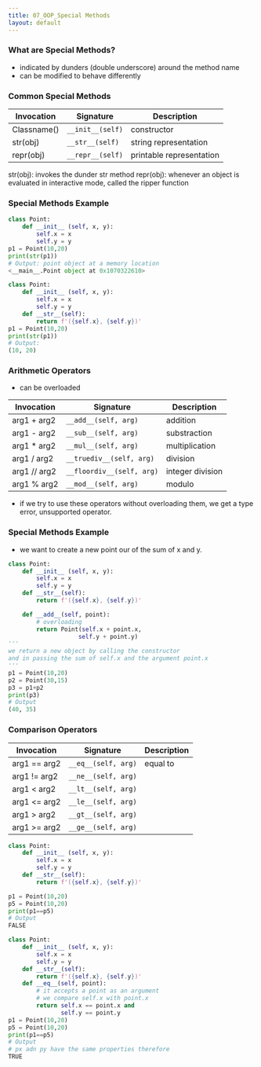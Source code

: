 ```yaml
---
title: 07_OOP_Special Methods
layout: default
---
```


### What are Special Methods?

- indicated by dunders (double underscore) around the method name
- can be modified to behave differently

### Common Special Methods

| **Invocation** | **Signature** | **Description** |
|----------|----------|----------|
| Classname() | `__init__(self)` | constructor | 
| str(obj) | `__str__(self)` | string representation | 
| repr(obj) | `__repr__(self)` | printable representation | 

str(obj): invokes the dunder str method
repr(obj): whenever an object is evaluated in interactive mode, called the ripper function

### Special Methods Example

```python
class Point:
    def __init__ (self, x, y):
        self.x = x
        self.y = y
p1 = Point(10,20)
print(str(p1))
# Output: point object at a memory location
<__main__.Point object at 0x1070322610>
```

```python
class Point:
    def __init__ (self, x, y):
        self.x = x
        self.y = y
    def __str__(self):
        return f'({self.x}, {self.y})'
p1 = Point(10,20)
print(str(p1))
# Output: 
(10, 20)
```

### Arithmetic Operators

- can be overloaded

| **Invocation** | **Signature** | **Description** |
|----------|----------|----------|
| arg1 + arg2 | `__add__(self, arg)` | addition |
| arg1 - arg2 | `__sub__(self, arg)` | substraction |
| arg1 * arg2 | `__mul__(self, arg)` | multiplication |
| arg1 / arg2 | `__truediv__(self, arg)` | division |
| arg1 // arg2 | `__floordiv__(self, arg)` | integer division |
| arg1 % arg2 | `__mod__(self, arg)` | modulo |

- if we try to use these operators without overloading them, we get a type error, unsupported operator.

### Special Methods Example

- we want to create a new point our of the sum of x and y.
  
```python
class Point:
    def __init__ (self, x, y):
        self.x = x
        self.y = y
    def __str__(self):
        return f'({self.x}, {self.y})'

    def __add__(self, point):
        # overloading
        return Point(self.x + point.x, 
                    self.y + point.y)
'''
we return a new object by calling the constructor
and in passing the sum of self.x and the argument point.x
'''
p1 = Point(10,20)
p2 = Point(30,15)
p3 = p1+p2
print(p3)
# Output  
(40, 35)
```

### Comparison Operators

| **Invocation** | **Signature** | **Description** |
|----------|----------|----------|
| arg1 == arg2 | `__eq__(self, arg)` | equal to |
| arg1 != arg2 | `__ne__(self, arg)` |          |
| arg1 < arg2 | `__lt__(self, arg)` |          |
| arg1 <= arg2 | `__le__(self, arg)` |          |
| arg1 > arg2 | `__gt__(self, arg)` |          |
| arg1 >= arg2 | `__ge__(self, arg)` |          |

```python
class Point:
    def __init__ (self, x, y):
        self.x = x
        self.y = y
    def __str__(self):
        return f'({self.x}, {self.y})'

p1 = Point(10,20)
p5 = Point(10,20)
print(p1==p5)
# Output  
FALSE
```

```python
class Point:
    def __init__ (self, x, y):
        self.x = x
        self.y = y
    def __str__(self):
        return f'({self.x}, {self.y})'
    def __eq__(self, point):
        # it accepts a point as an argument
        # we compare self.x with point.x
        return self.x == point.x and
               self.y == point.y
p1 = Point(10,20)
p5 = Point(10,20)
print(p1==p5)
# Output  
# px adn py have the same properties therefore
TRUE
```

